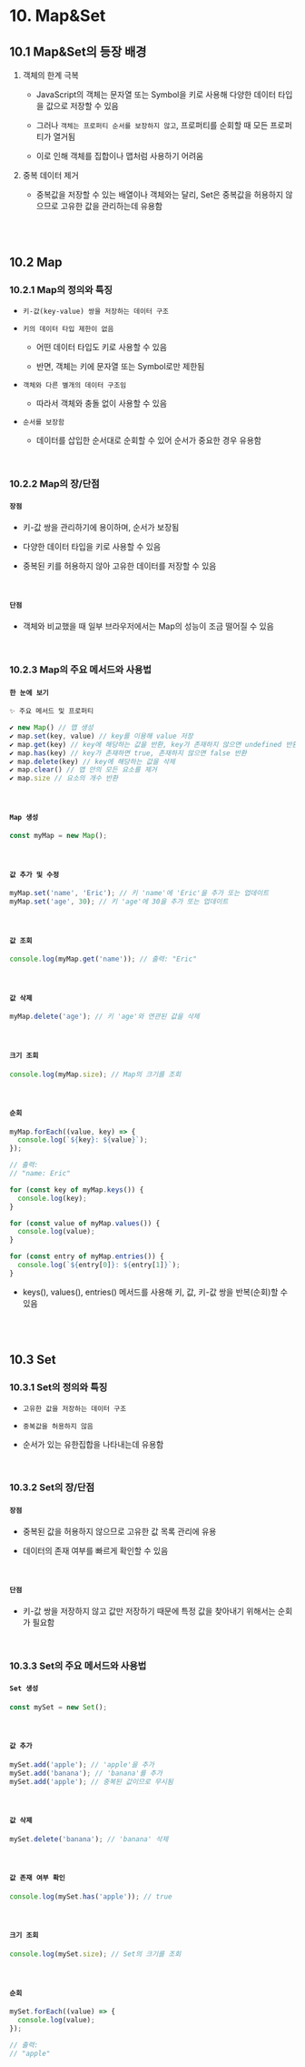 # 10. Map&Set

## 10.1 Map&Set의 등장 배경

1. 객체의 한계 극복

   - JavaScript의 객체는 문자열 또는 Symbol을 키로 사용해 다양한 데이터 타입을 값으로 저장할 수 있음

   - 그러나 `객체는 프로퍼티 순서를 보장하지 않고`, 프로퍼티를 순회할 때 모든 프로퍼티가 열거됨

   - 이로 인해 객체를 집합이나 맵처럼 사용하기 어려움

2. 중복 데이터 제거

   - 중복값을 저장할 수 있는 배열이나 객체와는 달리, Set은 중복값을 허용하지 않으므로 고유한 값을 관리하는데 유용함

<br/><br/>

## 10.2 Map

### 10.2.1 Map의 정의와 특징

- `키-값(key-value) 쌍을 저장하는 데이터 구조`

- `키의 데이터 타입 제한이 없음`

  - 어떤 데이터 타입도 키로 사용할 수 있음

  - 반면, 객체는 키에 문자열 또는 Symbol로만 제한됨

- `객체와 다른 별개의 데이터 구조임`

  - 따라서 객체와 충돌 없이 사용할 수 있음

- `순서를 보장함`

  - 데이터를 삽입한 순서대로 순회할 수 있어 순서가 중요한 경우 유용함

<br/>

### 10.2.2 Map의 장/단점

#### `장점`

- 키-값 쌍을 관리하기에 용이하며, 순서가 보장됨

- 다양한 데이터 타입을 키로 사용할 수 있음

- 중복된 키를 허용하지 않아 고유한 데이터를 저장할 수 있음

<br/>

#### `단점`

- 객체와 비교했을 때 일부 브라우저에서는 Map의 성능이 조금 떨어질 수 있음

<br/>

### 10.2.3 Map의 주요 메서드와 사용법

#### `한 눈에 보기`

```javascript
✨ 주요 메서드 및 프로퍼티

✔️ new Map() // 맵 생성
✔️ map.set(key, value) // key를 이용해 value 저장
✔️ map.get(key) // key에 해당하는 값을 반환, key가 존재하지 않으면 undefined 반환
✔️ map.has(key) // key가 존재하면 true, 존재하지 않으면 false 반환
✔️ map.delete(key) // key에 해당하는 값을 삭제
✔️ map.clear() // 맵 안의 모든 요소를 제거
✔️ map.size // 요소의 개수 반환
```

<br/>

#### `Map 생성`

```javascript
const myMap = new Map();
```

<br/>

#### `값 추가 및 수정`

```javascript
myMap.set('name', 'Eric'); // 키 'name'에 'Eric'을 추가 또는 업데이트
myMap.set('age', 30); // 키 'age'에 30을 추가 또는 업데이트
```

<br/>

#### `값 조회`

```javascript
console.log(myMap.get('name')); // 출력: "Eric"
```

<br/>

#### `값 삭제`

```javascript
myMap.delete('age'); // 키 'age'와 연관된 값을 삭제
```

<br/>

#### `크기 조회`

```javascript
console.log(myMap.size); // Map의 크기를 조회
```

<br/>

#### `순회`

```javascript
myMap.forEach((value, key) => {
  console.log(`${key}: ${value}`);
});

// 출력:
// "name: Eric"

for (const key of myMap.keys()) {
  console.log(key);
}

for (const value of myMap.values()) {
  console.log(value);
}

for (const entry of myMap.entries()) {
  console.log(`${entry[0]}: ${entry[1]}`);
}
```

- keys(), values(), entries() 메서드를 사용해 키, 값, 키-값 쌍을 반복(순회)할 수 있음

<br/><br/>

## 10.3 Set

### 10.3.1 Set의 정의와 특징

- `고유한 값을 저장하는 데이터 구조`

- `중복값을 허용하지 않음`

- 순서가 있는 유한집합을 나타내는데 유용함

<br/>

### 10.3.2 Set의 장/단점

#### `장점`

- 중복된 값을 허용하지 않으므로 고유한 값 목록 관리에 유용

- 데이터의 존재 여부를 빠르게 확인할 수 있음

<br/>

#### `단점`

- 키-값 쌍을 저장하지 않고 값만 저장하기 때문에 특정 값을 찾아내기 위해서는 순회가 필요함

<br/>

### 10.3.3 Set의 주요 메서드와 사용법

#### `Set 생성`

```javascript
const mySet = new Set();
```

<br/>

#### `값 추가`

```javascript
mySet.add('apple'); // 'apple'을 추가
mySet.add('banana'); // 'banana'를 추가
mySet.add('apple'); // 중복된 값이므로 무시됨
```

<br/>

#### `값 삭제`

```javascript
mySet.delete('banana'); // 'banana' 삭제
```

<br/>

#### `값 존재 여부 확인`

```javascript
console.log(mySet.has('apple')); // true
```

<br/>

#### `크기 조회`

```javascript
console.log(mySet.size); // Set의 크기를 조회
```

<br/>

#### `순회`

```javascript
mySet.forEach((value) => {
  console.log(value);
});

// 출력:
// "apple"
```
